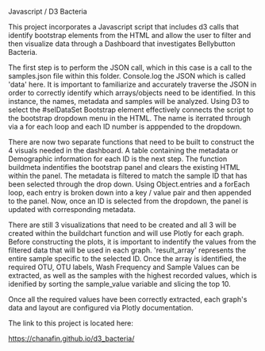 Javascript / D3 Bacteria 

This project incorporates a Javascript script that includes d3 calls that identify bootstrap elements from the HTML and allow the user to filter and then visualize data through a Dashboard that investigates Bellybutton Bacteria.

The first step is to perform the JSON call, which in this case is a call to the samples.json file within this folder. Console.log the JSON which is called 'data' here. It is important to familiarize and accurately traverse the  JSON in order to correctly identify which arrays/objects need to be identified. In this instance, the names, metadata and samples will be analyzed. Using D3 to select the #selDataSet Bootstrap element effectively connects the script to the bootstrap dropdown menu in the HTML. The name is iterrated through via a for each loop and each ID number is apppended to the dropdown. 

 There are now two separate functions that need to be built to construct the 4 visuals needed in the dashboard. A table containing the metadata or Demographic information for each ID is the next step. The function buildmeta indentifies the bootstrap panel and clears the existing HTML within the panel. The metadata is filtered to match the sample ID that has been selected through the drop down. Using Object.entries and a forEach loop, each entry is broken down into a key / value pair and then appended to the panel. Now, once an ID is selected from the dropdown, the panel is updated with corresponding metadata.

 There are still 3 visualizations that need to be created and all 3 will be created within the buildchart function and will use Plotly for each graph. Before constructing the plots, it is important to indentify the values from the filtered data that will be used in each graph. 'result_array' represents the entire sample specific to the selected ID. Once the array is identified, the required OTU, OTU labels, Wash Frequency and Sample Values can be extracted, as well as the samples with the highest recorded values, which is idenified by sorting the sample_value variable and slicing the top 10. 

 Once all the required values have been correctly extracted, each graph's data and layout are configured via Plotly documentation.



The link to this project is located here: 

https://chanafin.github.io/d3_bacteria/

